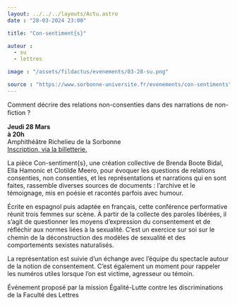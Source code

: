 ```yaml
---
layout: ../../../layouts/Actu.astro
date : "28-03-2024 23:00"

title: "Con-sentiment{s}"

auteur :
  - su
  - lettres

image : "/assets/fildactus/evenements/03-28-su.png"

source : "https://www.sorbonne-universite.fr/evenements/con-sentiments"
---
```


Comment décrire des relations non-consenties dans des narrations de non-ﬁction ?

__Jeudi 28 Mars__  
__à 20h__  
Amphithéâtre Richelieu de la Sorbonne  
[Inscription, via la billetterie.](https://www.billetweb.fr/con-sentiment-s1)

La pièce Con-sentiment{s}, une création collective de Brenda Boote Bidal, Ella Hamonic et Clotilde Meero, pour évoquer les questions de relations consenties, non consenties, et les représentations et narrations qui en sont faites, rassemble diverses sources de documents : l’archive et le témoignage, mis en poésie et racontés parfois avec humour.

Écrite en espagnol puis adaptée en français, cette conférence performative réunit trois femmes sur scène. À partir de la collecte des paroles libérées, il s’agit de questionner les moyens d’expression du consentement et de réﬂéchir aux normes liées à la sexualité. C’est un exercice sur soi sur le chemin de la déconstruction des modèles de sexualité et des comportements sexistes naturalisés.

La représentation est suivie d’un échange avec l’équipe du spectacle autour de la notion de consentement. C’est également un moment pour rappeler les numéros utiles lorsque l’on est victime, agresseur ou témoin.

Événement proposé par la mission Égalité-Lutte contre les discriminations de la Faculté des Lettres 